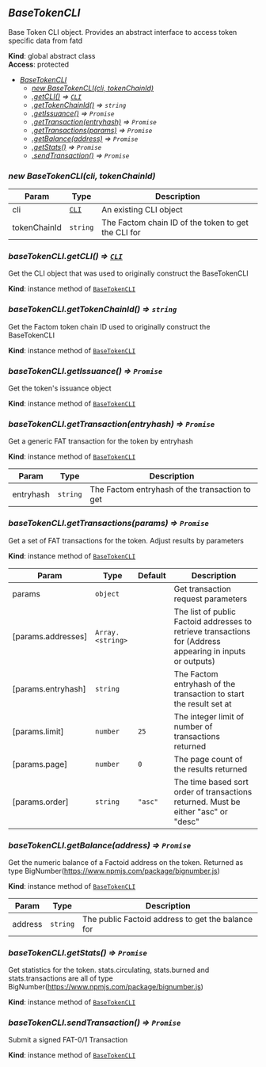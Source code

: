 <a name="BaseTokenCLI"></a>

## *BaseTokenCLI*
Base Token CLI object. Provides an abstract interface to access token specific data from fatd

**Kind**: global abstract class  
**Access**: protected  

* *[BaseTokenCLI](#BaseTokenCLI)*
    * *[new BaseTokenCLI(cli, tokenChainId)](#new_BaseTokenCLI_new)*
    * *[.getCLI()](#BaseTokenCLI+getCLI) ⇒ [<code>CLI</code>](#CLI)*
    * *[.getTokenChainId()](#BaseTokenCLI+getTokenChainId) ⇒ <code>string</code>*
    * *[.getIssuance()](#BaseTokenCLI+getIssuance) ⇒ <code>Promise</code>*
    * *[.getTransaction(entryhash)](#BaseTokenCLI+getTransaction) ⇒ <code>Promise</code>*
    * *[.getTransactions(params)](#BaseTokenCLI+getTransactions) ⇒ <code>Promise</code>*
    * *[.getBalance(address)](#BaseTokenCLI+getBalance) ⇒ <code>Promise</code>*
    * *[.getStats()](#BaseTokenCLI+getStats) ⇒ <code>Promise</code>*
    * *[.sendTransaction()](#BaseTokenCLI+sendTransaction) ⇒ <code>Promise</code>*

<a name="new_BaseTokenCLI_new"></a>

### *new BaseTokenCLI(cli, tokenChainId)*

| Param | Type | Description |
| --- | --- | --- |
| cli | [<code>CLI</code>](#CLI) | An existing CLI object |
| tokenChainId | <code>string</code> | The Factom chain ID of the token to get the CLI for |

<a name="BaseTokenCLI+getCLI"></a>

### *baseTokenCLI.getCLI() ⇒ [<code>CLI</code>](#CLI)*
Get the CLI object that was used to originally construct the BaseTokenCLI

**Kind**: instance method of [<code>BaseTokenCLI</code>](#BaseTokenCLI)  
<a name="BaseTokenCLI+getTokenChainId"></a>

### *baseTokenCLI.getTokenChainId() ⇒ <code>string</code>*
Get the Factom token chain ID used to originally construct the BaseTokenCLI

**Kind**: instance method of [<code>BaseTokenCLI</code>](#BaseTokenCLI)  
<a name="BaseTokenCLI+getIssuance"></a>

### *baseTokenCLI.getIssuance() ⇒ <code>Promise</code>*
Get the token's issuance object

**Kind**: instance method of [<code>BaseTokenCLI</code>](#BaseTokenCLI)  
<a name="BaseTokenCLI+getTransaction"></a>

### *baseTokenCLI.getTransaction(entryhash) ⇒ <code>Promise</code>*
Get a generic FAT transaction for the token by entryhash

**Kind**: instance method of [<code>BaseTokenCLI</code>](#BaseTokenCLI)  

| Param | Type | Description |
| --- | --- | --- |
| entryhash | <code>string</code> | The Factom entryhash of the transaction to get |

<a name="BaseTokenCLI+getTransactions"></a>

### *baseTokenCLI.getTransactions(params) ⇒ <code>Promise</code>*
Get a set of FAT transactions for the token. Adjust results by parameters

**Kind**: instance method of [<code>BaseTokenCLI</code>](#BaseTokenCLI)  

| Param | Type | Default | Description |
| --- | --- | --- | --- |
| params | <code>object</code> |  | Get transaction request parameters |
| [params.addresses] | <code>Array.&lt;string&gt;</code> |  | The list of public Factoid addresses to retrieve transactions for (Address appearing in inputs or outputs) |
| [params.entryhash] | <code>string</code> |  | The Factom entryhash of the transaction to start the result set at |
| [params.limit] | <code>number</code> | <code>25</code> | The integer limit of number of transactions returned |
| [params.page] | <code>number</code> | <code>0</code> | The page count of the results returned |
| [params.order] | <code>string</code> | <code>&quot;asc&quot;</code> | The time based sort order of transactions returned. Must be either "asc" or "desc" |

<a name="BaseTokenCLI+getBalance"></a>

### *baseTokenCLI.getBalance(address) ⇒ <code>Promise</code>*
Get the numeric balance of a Factoid address on the token. Returned as type BigNumber(https://www.npmjs.com/package/bignumber.js)

**Kind**: instance method of [<code>BaseTokenCLI</code>](#BaseTokenCLI)  

| Param | Type | Description |
| --- | --- | --- |
| address | <code>string</code> | The public Factoid address to get the balance for |

<a name="BaseTokenCLI+getStats"></a>

### *baseTokenCLI.getStats() ⇒ <code>Promise</code>*
Get statistics for the token.
stats.circulating, stats.burned and stats.transactions are all of type BigNumber(https://www.npmjs.com/package/bignumber.js)

**Kind**: instance method of [<code>BaseTokenCLI</code>](#BaseTokenCLI)  
<a name="BaseTokenCLI+sendTransaction"></a>

### *baseTokenCLI.sendTransaction() ⇒ <code>Promise</code>*
Submit a signed FAT-0/1 Transaction

**Kind**: instance method of [<code>BaseTokenCLI</code>](#BaseTokenCLI)  
